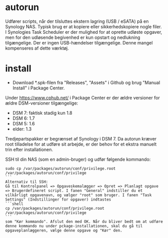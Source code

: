 # autorun
Udfører scripts, når der tilsluttes ekstern lagring (USB / eSATA) på en Synology NAS. Typisk brug er at kopiere eller sikkerhedskopiere nogle filer. 
I Synologies Task Scheduler er der mulighed for at oprette udløste opgaver, men for den udløsende begivenhed er kun opstart og nedlukning tilgængelige. Der er ingen USB-hændelser tilgængelige. Denne mangel kompenseres af dette værktøj.  

# install
* Download *.spk-filen fra "Releases", "Assets" i Github og brug "Manual Install" i Package Center.

Under https://www.cphub.net/ i Package Center er der ældre versioner for ældre DSM-versioner tilgængelige:
* DSM 7: faktisk stadig kun 1.8
* DSM 6: 1.7
* DSM 5: 1.6
* elder: 1.3

Tredjepartspakker er begrænset af Synology i DSM 7. Da autorun kræver root 
tilladelse for at udføre sit arbejde, er der behov for et ekstra manuelt trin efter installationen.

SSH til din NAS (som en admin-bruger) og udfør følgende kommando:

````shell
sudo cp /var/packages/autorun/conf/privilege.root /var/packages/autorun/conf/privilege
```
Alternativ til SSH: 
Gå til Kontrolpanel => Opgaveskemalægger => Opret => Planlagt opgave => Brugerdefineret script. I fanen "General" indstiller du et vilkårligt opgavenavn, og vælger "root" som bruger. I fanen "Task Settings" (Indstillinger for opgaver) indtastes  
```shell
cp /var/packages/autorun/conf/privilege.root /var/packages/autorun/conf/privilege
```
som "Kør kommando". Afslut den med OK. Når du bliver bedt om at udføre denne kommando nu under pckage-installationen, skal du gå til opgaveplanlæggeren, vælge denne opgave og "Kør" den. 

